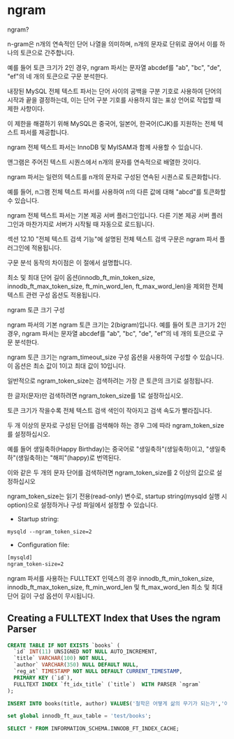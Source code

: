 # ngram

ngram?

n-gram은 n개의 연속적인 단어 나열을 의미하며, n개의 문자로 단위로 끊어서 이를 하나의 토큰으로 간주합니다. 

예를 들어 토큰 크기가 2인 경우, ngram 파서는 문자열 abcdef를 "ab", "bc", "de", "ef"의 네 개의 토큰으로 구문 분석한다.

내장된 MySQL 전체 텍스트 파서는 단어 사이의 공백을 구분 기호로 사용하여 단어의 시작과 끝을 결정하는데, 이는 단어 구분 기호를 사용하지 않는 표상 언어로 작업할 때 제한 사항이다.

이 제한을 해결하기 위해 MySQL은 중국어, 일본어, 한국어(CJK)를 지원하는 전체 텍스트 파서를 제공합니다.

ngram 전체 텍스트 파서는 InnoDB 및 MyISAM과 함께 사용할 수 있습니다.

앤그램은 주어진 텍스트 시퀀스에서 n개의 문자를 연속적으로 배열한 것이다.

ngram 파서는 일련의 텍스트를 n개의 문자로 구성된 연속된 시퀀스로 토큰화합니다.

예를 들어, n그램 전체 텍스트 파서를 사용하여 n의 다른 값에 대해 "abcd"를 토큰화할 수 있습니다.

ngram 전체 텍스트 파서는 기본 제공 서버 플러그인입니다. 다른 기본 제공 서버 플러그인과 마찬가지로 서버가 시작될 때 자동으로 로드됩니다.



섹션 12.10 "전체 텍스트 검색 기능"에 설명된 전체 텍스트 검색 구문은 ngram 파서 플러그인에 적용됩니다.

구문 분석 동작의 차이점은 이 절에서 설명합니다.

최소 및 최대 단어 길이 옵션(innodb_ft_min_token_size, innodb_ft_max_token_size, ft_min_word_len, ft_max_word_len)을 제외한 전체 텍스트 관련 구성 옵션도 적용됩니다.

ngram 토큰 크기 구성

ngram 파서의 기본 ngram 토큰 크기는 2(bigram)입니다. 예를 들어 토큰 크기가 2인 경우, ngram 파서는 문자열 abcdef를 "ab", "bc", "de", "ef"의 네 개의 토큰으로 구문 분석한다.

ngram 토큰 크기는 ngram_timeout_size 구성 옵션을 사용하여 구성할 수 있습니다. 이 옵션은 최소 값이 1이고 최대 값이 10입니다.

일반적으로 ngram_token_size는 검색하려는 가장 큰 토큰의 크기로 설정됩니다.

한 글자(문자)만 검색하려면 ngram_token_size를 1로 설정하십시오.

토큰 크기가 작을수록 전체 텍스트 검색 색인이 작아지고 검색 속도가 빨라집니다.

두 개 이상의 문자로 구성된 단어를 검색해야 하는 경우 그에 따라 ngram_token_size를 설정하십시오.

예를 들어 생일축하(Happy Birthday)는 중국어로 "생일축하"(생일축하)이고, "생일축하"(생일축하)는 "해피"(happy)로 번역된다.

이와 같은 두 개의 문자 단어를 검색하려면 ngram_token_size를 2 이상의 값으로 설정하십시오

ngram_token_size는 읽기 전용(read-only) 변수로, startup string(mysqld 실행 시 option)으로 설정하거나 구성 파일에서 설정할 수 있습니다.

  

- Startup string:

`mysqld --ngram_token_size=2`

- Configuration file:

```bash
[mysqld]
ngram_token-size=2
```

ngram 파서를 사용하는 FULLTEXT 인덱스의 경우 innodb_ft_min_token_size, innodb_ft_max_token_size, ft_min_word_len 및 ft_max_word_len 최소 및 최대 단어 길이 구성 옵션이 무시됩니다.

## Creating a FULLTEXT Index that Uses the ngram Parser

```sql
CREATE TABLE IF NOT EXISTS `books` (
  `id` INT(11) UNSIGNED NOT NULL AUTO_INCREMENT,
  `title` VARCHAR(100) NOT NULL,
  `author` VARCHAR(350) NULL DEFAULT NULL,
  `reg_at` TIMESTAMP NOT NULL DEFAULT CURRENT_TIMESTAMP,
  PRIMARY KEY (`id`), 
  FULLTEXT INDEX `ft_idx_title` (`title`)  WITH PARSER `ngram`
);

INSERT INTO books(title, author) VALUES('철학은 어떻게 삶의 무기가 되는가','야마구치 슈');

set global innodb_ft_aux_table = 'test/books';

SELECT * FROM INFORMATION_SCHEMA.INNODB_FT_INDEX_CACHE;

```